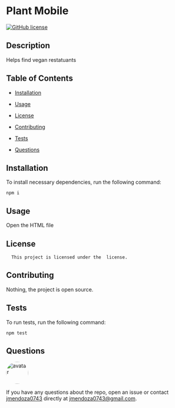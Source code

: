 
  # Plant Mobile


  [![GitHub license](https://img.shields.io/badge/license-MIT-blue.svg)](https://github.com/jmendoza0743/plant-mobile)
  
  ## Description
  
  Helps find vegan restatuants
  
  ## Table of Contents 
  
  * [Installation](#installation)
  
  * [Usage](#usage)
  
  * [License](#license)
  
  * [Contributing](#contributing)
  
  * [Tests](#tests)
  
  * [Questions](#questions)
  
  ## Installation
  
  To install necessary dependencies, run the following command:
  
  ```
  npm i
  ```
  
  ## Usage
  
  Open the HTML file
  
  ## License
  
      This project is licensed under the  license.
    
  ## Contributing
  
  Nothing, the project is open source.
  
  ## Tests
  
  To run tests, run the following command:
  
  ```
  npm test
  ```
  
  ## Questions
  
  <img src="https://avatars0.githubusercontent.com/u/59859112?v=4" alt="avatar" style="border-radius: 32px" width="60" />
  
  If you have any questions about the repo, open an issue or contact [jmendoza0743](https://api.github.com/users/jmendoza0743) directly at jmendoza0743@gmail.com.
  
  
